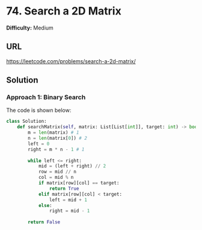 # 74. Search a 2D Matrix

**Difficulty:** Medium

## URL

https://leetcode.com/problems/search-a-2d-matrix/

## Solution

### Approach 1: Binary Search

The code is shown below:

```python
class Solution:
    def searchMatrix(self, matrix: List[List[int]], target: int) -> bool:
        m = len(matrix) # 1
        n = len(matrix[0]) # 2
        left = 0
        right = m * n - 1 # 1
        
        while left <= right:
            mid = (left + right) // 2
            row = mid // n
            col = mid % n 
            if matrix[row][col] == target:
                return True
            elif matrix[row][col] < target:
                left = mid + 1
            else:
                right = mid - 1
                
        return False
```
